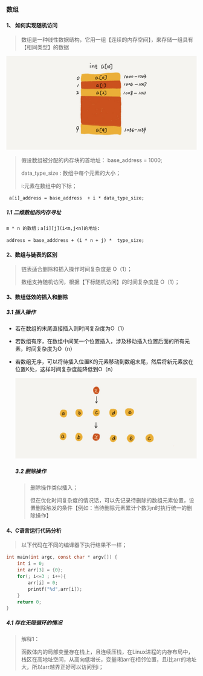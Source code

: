 ### 数组

#### 1、 如何实现随机访问

> 数组是一种线性数据结构，它用一组【连续的内存空间】，来存储一组具有【相同类型】的数据

<img src="../res/数组内存分配.png" style="zoom:50%;" />

> 假设数组被分配的内存块的首地址： base_address = 1000;
>
> data_type_size : 数组中每个元素的大小；
>
> i:元素在数组中的下标；

```
 a[i]_address = base_address  + i * data_type_size;
```

##### 1.1 二维数组的内存寻址

```
m * n 的数组；a[i][j](i<m,j<n)的地址:

address = base_adddress + (i * n + j) *  type_size;
```



#### 2、数组与链表的区别

> 链表适合删除和插入操作时间复杂度是 O（1）；
>
> 数组支持随机访问，根据【下标随机访问】的时间复杂度是 O（1）；

#### 3、数组低效的插入和删除

##### 3.1 插入操作

+ 若在数组的末尾直接插入则时间复杂度为O（1）

+ 若数组有序，在数组中间某一个位置插入，涉及移动插入位置后面的所有元素，时间复杂度为O（n）

+ 若数组无序，可以将待插入位置K的元素移动到数组末尾，然后将新元素放在位置K处，这样时间复杂度能降低到O（n）

  <img src="../res/数组元素的插入.png" style="zoom:50%;" />

  ##### 3.2 删除操作

  > 删除操作类似插入；
  >
  > 但在优化时间复杂度的情况话，可以先记录待删除的数组元素位置，设置删除触发的条件【例如：当待删除元素累计个数为n时执行统一的删除操作】

  

#### 4、C语言运行代码分析

> 以下代码在不同的编译器下执行结果不一样；

```c
int main(int argc, const char * argv[]) {
    int i = 0;
    int arr[3] = {0};
    for(; i<=3 ; i++){
        arr[i] = 0;
        printf("%d",arr[i]);
    }
    return 0;
}
```

##### 4.1 存在无限循环的情况

> 解释1：
>
> 函数体内的局部变量存在栈上，且连续压栈，在Linux进程的内存布局中，栈区在高地址空间，从高向低增长，变量i和arr在相邻位置，且i比arr的地址大，所以arr越界正好可以访问到i；

